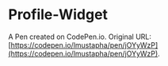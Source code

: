 # Profile-Widget

A Pen created on CodePen.io. Original URL: [https://codepen.io/lmustapha/pen/jOYyWzP](https://codepen.io/lmustapha/pen/jOYyWzP).


